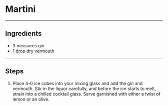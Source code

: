# Martini

---

## Ingredients

* 3 measures gin
* 1 drop dry vermouth

---

## Steps

1.  Place 4-6 ice cubes into your mixing glass and add the gin and vermouth. Stir in the liquor carefully, and before the ice starts to melt, strain into a chilled cocktail glass. Serve garnished with either a twist of lemon or an olive.
